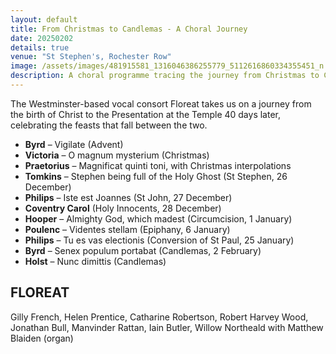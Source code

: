 ```yaml
---
layout: default
title: From Christmas to Candlemas - A Choral Journey
date: 20250202
details: true
venue: "St Stephen's, Rochester Row"
image: /assets/images/481915581_1316046386255779_5112616860334355451_n.jpg
description: A choral programme tracing the journey from Christmas to Candlemas, featuring works by Byrd, Victoria, Praetorius, and others.
---
```


The Westminster-based vocal consort Floreat takes us on a journey from the birth of Christ to the Presentation at the Temple 40 days later, celebrating the feasts that fall between the two.

- **Byrd** – Vigilate (Advent)
- **Victoria** – O magnum mysterium (Christmas)
- **Praetorius** – Magnificat quinti toni, with Christmas interpolations
- **Tomkins** – Stephen being full of the Holy Ghost (St Stephen, 26 December)
- **Philips** – Iste est Joannes (St John, 27 December)
- **Coventry Carol** (Holy Innocents, 28 December)
- **Hooper** – Almighty God, which madest (Circumcision, 1 January)
- **Poulenc** – Videntes stellam (Epiphany, 6 January)
- **Philips** – Tu es vas electionis (Conversion of St Paul, 25 January)
- **Byrd** – Senex populum portabat (Candlemas, 2 February)
- **Holst** – Nunc dimittis (Candlemas)

## FLOREAT
Gilly French, Helen Prentice, Catharine Robertson, Robert Harvey Wood,
Jonathan Bull, Manvinder Rattan, Iain Butler, Willow Northeald
with Matthew Blaiden (organ)